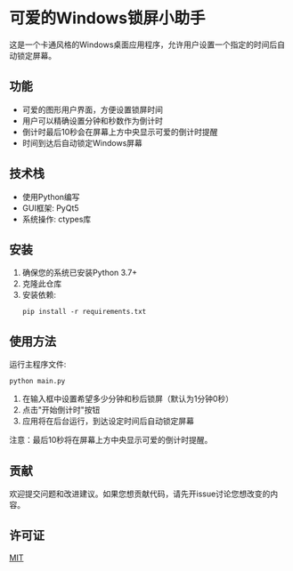 # 可爱的Windows锁屏小助手

这是一个卡通风格的Windows桌面应用程序，允许用户设置一个指定的时间后自动锁定屏幕。

## 功能

- 可爱的图形用户界面，方便设置锁屏时间
- 用户可以精确设置分钟和秒数作为倒计时
- 倒计时最后10秒会在屏幕上方中央显示可爱的倒计时提醒
- 时间到达后自动锁定Windows屏幕

## 技术栈

- 使用Python编写
- GUI框架: PyQt5
- 系统操作: ctypes库

## 安装

1. 确保您的系统已安装Python 3.7+
2. 克隆此仓库
3. 安装依赖:
   ```
   pip install -r requirements.txt
   ```

## 使用方法

运行主程序文件:
```
python main.py
```

1. 在输入框中设置希望多少分钟和秒后锁屏（默认为1分钟0秒）
2. 点击"开始倒计时"按钮
3. 应用将在后台运行，到达设定时间后自动锁定屏幕

注意：最后10秒将在屏幕上方中央显示可爱的倒计时提醒。

## 贡献

欢迎提交问题和改进建议。如果您想贡献代码，请先开issue讨论您想改变的内容。

## 许可证

[MIT](https://choosealicense.com/licenses/mit/)